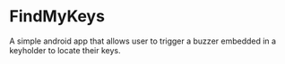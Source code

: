 # FindMyKeys
A simple android app that allows user to trigger a buzzer embedded in a keyholder to locate their keys.
